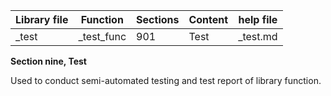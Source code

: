 | Library file | Function | Sections | Content | help file |
| ---- | ---- | ---- | ---- | ---- |
|  _test  | _test_func  | 901 | Test | _test.md |

**Section nine, Test**

Used to conduct semi-automated testing and test report of library function.

